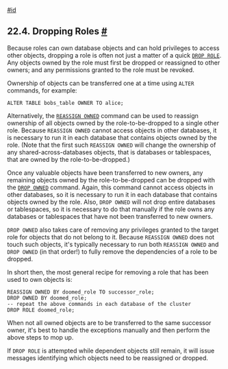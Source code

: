 [#id](#ROLE-REMOVAL)

## 22.4. Dropping Roles [#](#ROLE-REMOVAL)

Because roles can own database objects and can hold privileges to access other objects, dropping a role is often not just a matter of a quick [`DROP ROLE`](sql-droprole). Any objects owned by the role must first be dropped or reassigned to other owners; and any permissions granted to the role must be revoked.

Ownership of objects can be transferred one at a time using `ALTER` commands, for example:

```
ALTER TABLE bobs_table OWNER TO alice;
```

Alternatively, the [`REASSIGN OWNED`](sql-reassign-owned) command can be used to reassign ownership of all objects owned by the role-to-be-dropped to a single other role. Because `REASSIGN OWNED` cannot access objects in other databases, it is necessary to run it in each database that contains objects owned by the role. (Note that the first such `REASSIGN OWNED` will change the ownership of any shared-across-databases objects, that is databases or tablespaces, that are owned by the role-to-be-dropped.)

Once any valuable objects have been transferred to new owners, any remaining objects owned by the role-to-be-dropped can be dropped with the [`DROP OWNED`](sql-drop-owned) command. Again, this command cannot access objects in other databases, so it is necessary to run it in each database that contains objects owned by the role. Also, `DROP OWNED` will not drop entire databases or tablespaces, so it is necessary to do that manually if the role owns any databases or tablespaces that have not been transferred to new owners.

`DROP OWNED` also takes care of removing any privileges granted to the target role for objects that do not belong to it. Because `REASSIGN OWNED` does not touch such objects, it's typically necessary to run both `REASSIGN OWNED` and `DROP OWNED` (in that order!) to fully remove the dependencies of a role to be dropped.

In short then, the most general recipe for removing a role that has been used to own objects is:

```
REASSIGN OWNED BY doomed_role TO successor_role;
DROP OWNED BY doomed_role;
-- repeat the above commands in each database of the cluster
DROP ROLE doomed_role;
```

When not all owned objects are to be transferred to the same successor owner, it's best to handle the exceptions manually and then perform the above steps to mop up.

If `DROP ROLE` is attempted while dependent objects still remain, it will issue messages identifying which objects need to be reassigned or dropped.
